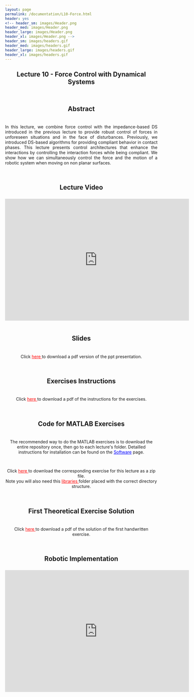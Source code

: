 ```yaml
---
layout: page
permalink: /documentation/L10-Force.html
header: yes
<!-- header_sm: images/Header.png
header_med: images/Header.png
header_large: images/Header.png
header_xl: images/Header.png -->
header_sm: images/headers.gif
header_med: images/headers.gif
header_large: images/headers.gif
header_xl: images/headers.gif
--- 
```


<section class="small-12 large-10 columns page-content">
    
  
<h1 align="center"><strong>Lecture 10 - Force Control with Dynamical Systems</strong></h1>

<br>

<h2 align="center"><strong>Abstract</strong></h2>
<div style="line-height: 50%">    
<br>    
</div> 
<p align="justify" > In this lecture, we combine force control with the impedance-based DS introduced in the previous lecture to provide robust control of forces in unforeseen situations and in the face of disturbances. Previously, we introduced DS-based algorithms for providing compliant behavior in contact phases. This lecture presents control architectures that enhance the interactions by controlling the interaction forces while being compliant. We show how we can simultaneously control the force and the motion of a robotic system when moving on non planar surfaces.</p>

<br>

<h2 align="center"><strong>Lecture Video</strong></h2>
<div style="line-height: 50%">    
<br>    
</div> 
<div class="video-container" style="text-align: center;">
<iframe id="kmsembed-0_4puvso9d" width="608" height="402" src="https://mediaspace.epfl.ch/embed/secure/iframe/entryId/0_4puvso9d/uiConfId/23448972/pbc/30620/st/0" class="kmsembed" allowfullscreen webkitallowfullscreen mozAllowFullScreen allow="autoplay *; fullscreen *; encrypted-media *" referrerPolicy="no-referrer-when-downgrade" sandbox="allow-downloads allow-forms allow-same-origin allow-scripts allow-top-navigation allow-pointer-lock allow-popups allow-modals allow-orientation-lock allow-popups-to-escape-sandbox allow-presentation allow-top-navigation-by-user-activation" frameborder="0" title="Lecture 9 | Learning and adaptive control course, Compliant and Force Control with DS"></iframe>
</div>

<br>

<h2 align="center"><strong>Slides</strong></h2>
<div style="line-height: 50%">    
<br>    
</div> 
<p align="center"> Click <a href="https://www.epfl.ch/labs/lasa/wp-content/uploads/2022/05/lect10-_PassiveDS-ForceControl-withDS.pdf" target="_blank" style="color: red;"> here </a> to download a pdf version of the ppt presentation.</p>


<br>

<h2 align="center"><strong>Exercises Instructions</strong></h2>
<div style="line-height: 50%">    
<br>    
</div> 
<p align="center"> Click <a href="https://www.epfl.ch/labs/lasa/wp-content/uploads/2022/11/Instructions_Lecture_10.pdf" target="_blank" style="color: red;"> here </a> to download a pdf of the instructions for the exercises.</p>

<br>

<h2 align="center"><strong>Code for MATLAB Exercises</strong></h2>
<div style="line-height: 50%">    
<br>    
</div> 
<p align="center"> The recommended way to do the MATLAB exercises is to download the entire repository once, then go to each lecture's folder. Detailled instructions for installation can be found on the <a href="Software.html" style="color: blue;">Software</a> page. </p>
<br>
<p align="center"> Click <a href="https://www.epfl.ch/labs/lasa/wp-content/uploads/2024/09/lecture10-force-control.zip" target="_blank" style="color: red;"> here </a> to download the corresponding exercise for this lecture as a zip file. <br> Note you will also need this <a href="https://www.epfl.ch/labs/lasa/wp-content/uploads/2024/09/libraries.zip" target="_blank" style="color: red;"> libraries </a> folder placed with the correct directory structure.  </p> 

<br>

<h2 align="center"><strong>First Theoretical Exercise Solution</strong></h2>
<div style="line-height: 50%">    
<br>    
</div> 
<p align="center"> Click <a href="https://www.epfl.ch/labs/lasa/wp-content/uploads/2024/08/Solution_Lecture_10.pdf" target="_blank" style="color: red;"> here </a> to download a pdf of the solution of the first handwritten exercise.</p>   

<br>
<h2 align="center"><strong>Robotic Implementation</strong></h2>
<div style="line-height: 50%">    
<br>    
<div class="video-container" style="text-align: center;">
  <iframe width="608" height="402"  
    src="https://www.youtube.com/embed/LxAWvU2locU" 
    title="YouTube video player" 
    frameborder="0" 
    allow="accelerometer; autoplay; clipboard-write; encrypted-media; gyroscope; picture-in-picture; web-share" 
    allowfullscreen>
  </iframe>
</div>